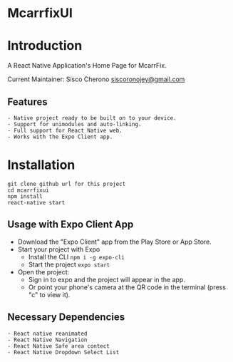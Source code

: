 # McarrfixUI
# Introduction

A React Native Application's Home Page for McarrFix. 


Current Maintainer: Sisco Cherono <siscoronojey@gmail.com>

## Features
```
- Native project ready to be built on to your device.
- Support for unimodules and auto-linking.
- Full support for React Native web.
- Works with the Expo Client app.
```
# Installation
```
git clone github url for this project
cd mcarrfixui
npm install
react-native start
```

## Usage with Expo Client App

- Download the "Expo Client" app from the Play Store or App Store.
- Start your project with Expo
  - Install the CLI `npm i -g expo-cli`
  - Start the project `expo start`
- Open the project:
  - Sign in to expo and the project will appear in the app.
  - Or point your phone's camera at the QR code in the terminal (press "c" to view it).
 
## Necessary Dependencies
```
- React native reanimated
- React Native Navigation
- React Native Safe area contect
- React Native Dropdown Select List
